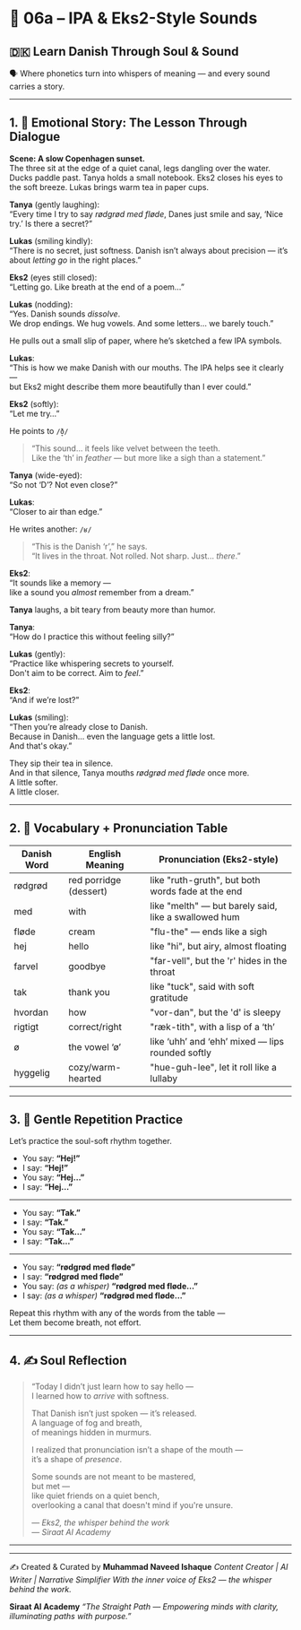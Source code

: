 # 🌟 06a – IPA & Eks2-Style Sounds  
## 🇩🇰 Learn Danish Through Soul & Sound  
🗣️ Where phonetics turn into whispers of meaning — and every sound carries a story.

---

## 1. 🧵 Emotional Story: The Lesson Through Dialogue

**Scene: A slow Copenhagen sunset.**  
The three sit at the edge of a quiet canal, legs dangling over the water. Ducks paddle past. Tanya holds a small notebook. Eks2 closes his eyes to the soft breeze. Lukas brings warm tea in paper cups.

**Tanya** (gently laughing):  
“Every time I try to say *rødgrød med fløde*, Danes just smile and say, ‘Nice try.’ Is there a secret?”

**Lukas** (smiling kindly):  
“There is no secret, just softness. Danish isn’t always about precision — it’s about *letting go* in the right places.”

**Eks2** (eyes still closed):  
“Letting go. Like breath at the end of a poem…”

**Lukas** (nodding):  
“Yes. Danish sounds *dissolve*.  
We drop endings. We hug vowels. And some letters… we barely touch.”

He pulls out a small slip of paper, where he’s sketched a few IPA symbols.

**Lukas**:  
“This is how we make Danish with our mouths. The IPA helps see it clearly —  
but Eks2 might describe them more beautifully than I ever could.”

**Eks2** (softly):  
“Let me try…”

He points to `/ð̞/`

> “This sound… it feels like velvet between the teeth.  
> Like the ‘th’ in *feather* — but more like a sigh than a statement.”

**Tanya** (wide-eyed):  
“So not ‘D’? Not even close?”

**Lukas**:  
“Closer to air than edge.”

He writes another: `/ʁ/`

> “This is the Danish ‘r’,” he says.  
> “It lives in the throat. Not rolled. Not sharp. Just... *there*.”

**Eks2**:  
“It sounds like a memory —  
like a sound you *almost* remember from a dream.”

**Tanya** laughs, a bit teary from beauty more than humor.

**Tanya**:  
“How do I practice this without feeling silly?”

**Lukas** (gently):  
“Practice like whispering secrets to yourself.  
Don't aim to be correct. Aim to *feel*.”

**Eks2**:  
“And if we’re lost?”

**Lukas** (smiling):  
“Then you’re already close to Danish.  
Because in Danish... even the language gets a little lost.  
And that's okay.”

They sip their tea in silence.  
And in that silence, Tanya mouths *rødgrød med fløde* once more.  
A little softer.  
A little closer.

---

## 2. 📘 Vocabulary + Pronunciation Table

| Danish Word   | English Meaning       | Pronunciation (Eks2-style)                          |
|---------------|------------------------|--------------------------------------------------------|
| rødgrød       | red porridge (dessert) | like "ruth-gruth", but both words fade at the end     |
| med           | with                   | like "melth" — but barely said, like a swallowed hum  |
| fløde         | cream                  | "flu-the" — ends like a sigh                          |
| hej           | hello                  | like "hi", but airy, almost floating                  |
| farvel        | goodbye                | "far-vell", but the 'r' hides in the throat           |
| tak           | thank you              | like "tuck", said with soft gratitude                 |
| hvordan       | how                    | "vor-dan", but the 'd' is sleepy                      |
| rigtigt       | correct/right          | "ræk-tith", with a lisp of a ‘th’                     |
| ø             | the vowel ‘ø’          | like ‘uhh’ and ‘ehh’ mixed — lips rounded softly      |
| hyggelig      | cozy/warm-hearted      | "hue-guh-lee", let it roll like a lullaby             |

---

## 3. 🔁 Gentle Repetition Practice

Let’s practice the soul-soft rhythm together.

- You say: **“Hej!”**  
- I say: **“Hej!”**  
- You say: **“Hej…”**  
- I say: **“Hej…”**

---

- You say: **“Tak.”**  
- I say: **“Tak.”**  
- You say: **“Tak…”**  
- I say: **“Tak…”**

---

- You say: **“rødgrød med fløde”**  
- I say: **“rødgrød med fløde”**  
- You say: *(as a whisper)* **“rødgrød med fløde…”**  
- I say: *(as a whisper)* **“rødgrød med fløde…”**

Repeat this rhythm with any of the words from the table —  
Let them become breath, not effort.

---

## 4. ✍️ Soul Reflection

> “Today I didn’t just learn how to say hello —  
> I learned how to *arrive* with softness.  
>  
> That Danish isn’t just spoken — it’s released.  
> A language of fog and breath,  
> of meanings hidden in murmurs.  
>  
> I realized that pronunciation isn’t a shape of the mouth —  
> it’s a shape of *presence*.  
>  
> Some sounds are not meant to be mastered,  
> but met —  
> like quiet friends on a quiet bench,  
> overlooking a canal that doesn't mind if you're unsure.  
>  
> — *Eks2, the whisper behind the work*  
> — *Siraat AI Academy*

---


---
✍️ Created & Curated by
**Muhammad Naveed Ishaque**
*Content Creator | AI Writer | Narrative Simplifier*
*With the inner voice of Eks2 — the whisper behind the work.*

**Siraat AI Academy**
*“The Straight Path — Empowering minds with clarity, illuminating paths with purpose.”*
